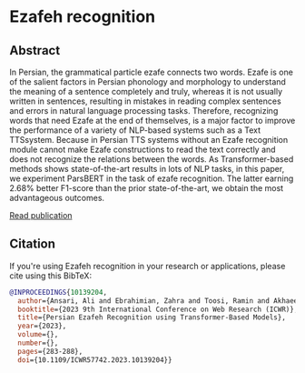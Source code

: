 # Ezafeh recognition

## Abstract

In Persian, the grammatical particle ezafe connects two words. Ezafe is one of the salient factors in Persian phonology and morphology to understand the meaning of a sentence completely and truly, whereas it is not usually written in sentences, resulting in mistakes in reading complex sentences and errors in natural language processing tasks. Therefore, recognizing words that need Ezafe at the end of themselves, is a major factor to improve the performance of a variety of NLP-based systems such as a Text TTSsystem. Because in Persian TTS systems without an Ezafe recognition module cannot make Ezafe constructions to read the text correctly and does not recognize the relations between the words. As Transformer-based methods shows state-of-the-art results in lots of NLP tasks, in this paper, we experiment ParsBERT in the task of ezafe recognition. The latter earning 2.68% better F1-score than the prior state-of-the-art, we obtain the most advantageous outcomes.

[Read publication](https://ieeexplore.ieee.org/abstract/document/10139204/)

## Citation 

If you're using Ezafeh recognition in your research or applications, please cite using this BibTeX:
```bibtex
@INPROCEEDINGS{10139204,
  author={Ansari, Ali and Ebrahimian, Zahra and Toosi, Ramin and Akhaee, Mohammad Ali},
  booktitle={2023 9th International Conference on Web Research (ICWR)}, 
  title={Persian Ezafeh Recognition using Transformer-Based Models}, 
  year={2023},
  volume={},
  number={},
  pages={283-288},
  doi={10.1109/ICWR57742.2023.10139204}}
